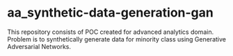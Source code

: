 # aa_synthetic-data-generation-gan
This repository consists of POC created for advanced analytics domain. Problem is to synthetically generate data for minority class using Generative Adversarial Networks.
